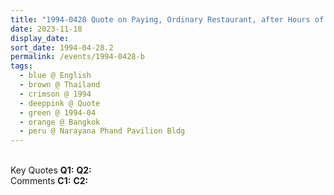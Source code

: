 ```yaml
---
title: "1994-0428 Quote on Paying, Ordinary Restaurant, after Hours of Shopping, Narayana Phand Pavilion Bldg, 127 Rajdamri Rd, Bangkok, Thailand (date not sure)"
date: 2023-11-18
display_date: 
sort_date: 1994-04-28.2
permalink: /events/1994-0428-b
tags:
  - blue @ English
  - brown @ Thailand
  - crimson @ 1994
  - deeppink @ Quote
  - green @ 1994-04
  - orange @ Bangkok
  - peru @ Narayana Phand Pavilion Bldg
---
```


<br>

<wave-list>
  <list-title color="DarkSeaGreen" width="55">Key Quotes</list-title>
  <list-item color="BlanchedAlmond" width="280"><b>Q1:</b> <i></i></list-item>
  <list-item color="Lavender" width="280"><b>Q2:</b> <i></i></list-item>
</wave-list>

<br>

<wave-list>
  <list-title color="DarkSeaGreen" width="55">Comments</list-title>
  <list-item color="BlanchedAlmond" width="280"><b>C1:</b> <i></i></list-item>
  <list-item color="Lavender" width="280"><b>C2:</b> <i></i></list-item>
</wave-list>